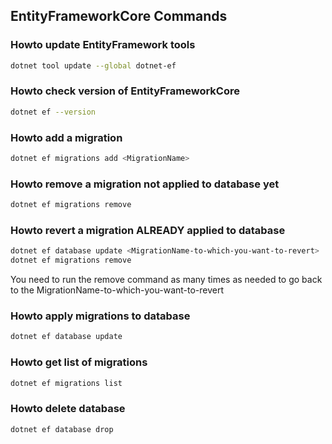 ## EntityFrameworkCore Commands

### Howto update EntityFramework tools

```bash
dotnet tool update --global dotnet-ef
```

### Howto check version of EntityFrameworkCore

```bash
dotnet ef --version
```

### Howto add a migration

```bash
dotnet ef migrations add <MigrationName>
```

### Howto remove a migration not applied to database yet

```bash
dotnet ef migrations remove
```

### Howto revert a migration ALREADY applied to database

```bash
dotnet ef database update <MigrationName-to-which-you-want-to-revert>
dotnet ef migrations remove
```

You need to run the remove command as many times as needed to go back to the MigrationName-to-which-you-want-to-revert

### Howto apply migrations to database

```bash
dotnet ef database update
```

### Howto get list of migrations

```bash
dotnet ef migrations list
```

### Howto delete database

```bash
dotnet ef database drop
```
